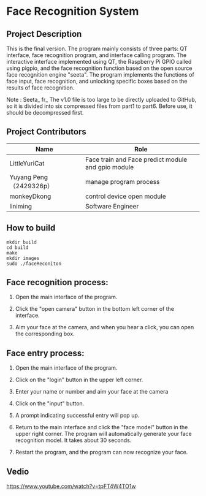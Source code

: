 # Face Recognition System

## Project Description
This is the final version. The program mainly consists of three parts: QT interface, face recognition program, and interface calling program. The interactive interface implemented using QT, the Raspberry Pi GPIO called using pigpio, and the face recognition function based on the open source face recognition engine "seeta". The program implements the functions of face input, face recognition, and unlocking specific boxes based on the results of face recognition.

Note : Seeta_ fr_ The v1.0 file is too large to be directly uploaded to GitHub, so it is divided into six compressed files from part1 to part6. Before use, it should be decompressed first.

## Project Contributors
| Name | Role |
| ---- |  ---- |
| LittleYuriCat  | Face train and Face predict module and gpio module |
| Yuyang Peng（2429326p）  | manage program process |
| monkeyDkong  | control device open module |
| liniming  | Software Engineer |
## How to build
```lang=shell
mkdir build
cd build
make
mkdir images
sudo ./faceReconiton
```



## Face recognition process:

1. Open the main interface of the program.

2. Click the "open camera" button in the bottom left corner of the interface.

3. Aim your face at the camera, and when you hear a click, you can open the corresponding box.

## Face entry process:

1. Open the main interface of the program.

2. Click on the "login" button in the upper left corner.

3. Enter your name or number and aim your face at the camera

4. Click on the "input" button.

5. A prompt indicating successful entry will pop up.

6. Return to the main interface and click the "face model" button in the upper right corner. The program will automatically generate your face recognition model. It takes about 30 seconds.

7. Restart the program, and the program can now recognize your face.

## Vedio
https://www.youtube.com/watch?v=tpFT4W4TO1w
